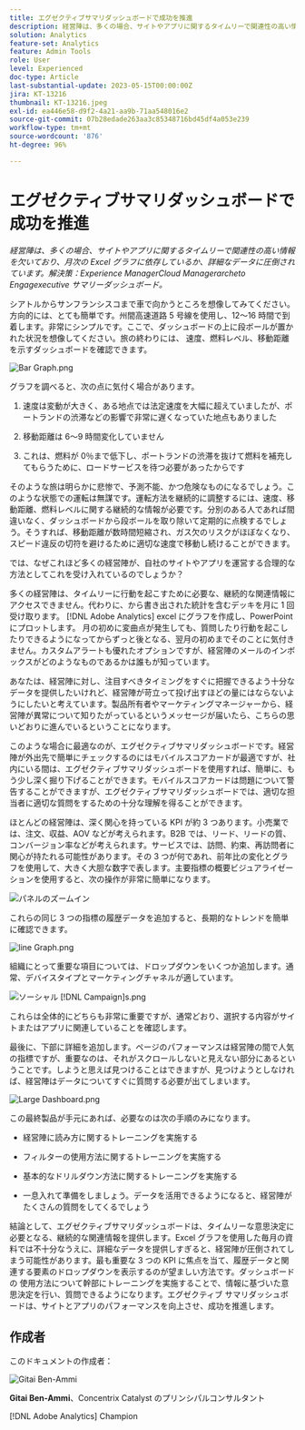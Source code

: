 ```yaml
---
title: エグゼクティブサマリダッシュボードで成功を推進
description: 経営陣は、多くの場合、サイトやアプリに関するタイムリーで関連性の高い情報を欠いており、月次の Excel グラフに依存しているか、詳細なデータに圧倒されています。解決策 - エグゼクティブサマリダッシュボード。
solution: Analytics
feature-set: Analytics
feature: Admin Tools
role: User
level: Experienced
doc-type: Article
last-substantial-update: 2023-05-15T00:00:00Z
jira: KT-13216
thumbnail: KT-13216.jpeg
exl-id: ea446e58-d9f2-4a21-aa9b-71aa548016e2
source-git-commit: 07b28edade263aa3c85348716bd45df4a053e239
workflow-type: tm+mt
source-wordcount: '876'
ht-degree: 96%

---
```


# エグゼクティブサマリダッシュボードで成功を推進

_経営陣は、多くの場合、サイトやアプリに関するタイムリーで関連性の高い情報を欠いており、月次の Excel グラフに依存しているか、詳細なデータに圧倒されています。解決策：Experience ManagerCloud Managerarcheto Engagexecutive サマリーダッシュボード。_

シアトルからサンフランシスコまで車で向かうところを想像してみてください。方向的には、とても簡単です。州間高速道路 5 号線を使用し、12～16 時間で到着します。非常にシンプルです。ここで、ダッシュボードの上に段ボールが置かれた状況を想像してください。旅の終わりには、
速度、燃料レベル、移動距離を示すダッシュボードを確認できます。

![Bar Graph.png](assets/bar-graph.png)

グラフを調べると、次の点に気付く場合があります。

1. 速度は変動が大きく、ある地点では法定速度を大幅に超えていましたが、ポートランドの渋滞などの影響で非常に遅くなっていた地点もありました

1. 移動距離は 6～9 時間変化していません

1. これは、燃料が 0％まで低下し、ポートランドの渋滞を抜けて燃料を補充してもらうために、ロードサービスを待つ必要があったからです

そのような旅は明らかに悲惨で、予測不能、かつ危険なものになるでしょう。このような状態での運転は無謀です。運転方法を継続的に調整するには、速度、移動距離、燃料レベルに関する継続的な情報が必要です。分別のある人であれば間違いなく、ダッシュボードから段ボールを取り除いて定期的に点検するでしょう。そうすれば、移動距離が数時間短縮され、ガス欠のリスクがほぼなくなり、スピード違反の切符を避けるために適切な速度で移動し続けることができます。

では、なぜこれほど多くの経営陣が、自社のサイトやアプリを運営する合理的な方法としてこれを受け入れているのでしょうか？

多くの経営陣は、タイムリーに行動を起こすために必要な、継続的な関連情報にアクセスできません。代わりに、から書き出された統計を含むデッキを月に 1 回受け取ります。 [!DNL Adobe Analytics] excel にグラフを作成し、PowerPoint にプロットします。 月の初めに変曲点が発生しても、質問したり行動を起こしたりできるようになってからずっと後となる、翌月の初めまでそのことに気付きません。カスタムアラートも優れたオプションですが、経営陣のメールのインボックスがどのようなものであるかは誰もが知っています。

あなたは、経営陣に対し、注目すべきタイミングをすぐに把握できるよう十分なデータを提供したいけれど、経営陣が苛立って投げ出すほどの量にはならないようにしたいと考えています。製品所有者やマーケティングマネージャーから、経営陣が異常について知りたがっているというメッセージが届いたら、こちらの思いどおりに進んでいるということになります。

このような場合に最適なのが、エグゼクティブサマリダッシュボードです。経営陣が外出先で簡単にチェックするのにはモバイルスコアカードが最適ですが、社内にいる間は、エグゼクティブサマリダッシュボードを使用すれば、簡単に、もう少し深く掘り下げることができます。モバイルスコアカードは問題について警告することができますが、エグゼクティブサマリダッシュボードでは、適切な担当者に適切な質問をするための十分な理解を得ることができます。

ほとんどの経営陣は、深く関心を持っている KPI が約 3 つあります。小売業では、注文、収益、AOV などが考えられます。B2B では、リード、リードの質、コンバージョン率などが考えられます。サービスでは、訪問、約束、再訪問者に関心が持たれる可能性があります。その 3 つが何であれ、前年比の変化とグラフを使用して、大きく大胆な数字で表します。主要指標の概要ビジュアライゼーションを使用すると、次の操作が非常に簡単になります。

![パネルのズームイン](assets/zoom-in-panel.png)

これらの同じ 3 つの指標の履歴データを追加すると、長期的なトレンドを簡単に確認できます。

![line Graph.png](assets/line-graph.png)

組織にとって重要な項目については、ドロップダウンをいくつか追加します。通常、デバイスタイプとマーケティングチャネルが適しています。

![ソーシャル [!DNL Campaign]s.png](assets/social-campaigns.png)

これらは全体的にどちらも非常に重要ですが、通常どおり、選択する内容がサイトまたはアプリに関連していることを確認します。

最後に、下部に詳細を追加します。ページのパフォーマンスは経営陣の間で人気の指標ですが、重要なのは、それがスクロールしないと見えない部分にあるということです。しようと思えば見つけることはできますが、見つけようとしなければ、経営陣はデータについてすぐに質問する必要が出てしまいます。

![Large Dashboard.png](assets/large-dashboard.png)

この最終製品が手元にあれば、必要なのは次の手順のみになります。

- 経営陣に読み方に関するトレーニングを実施する

- フィルターの使用方法に関するトレーニングを実施する

- 基本的なドリルダウン方法に関するトレーニングを実施する

- 一息入れて準備をしましょう。データを活用できるようになると、経営陣がたくさんの質問をしてくるでしょう

結論として、エグゼクティブサマリダッシュボードは、タイムリーな意思決定に必要となる、継続的な関連情報を提供します。Excel グラフを使用した毎月の資料では不十分なうえに、詳細なデータを提供しすぎると、経営陣が圧倒されてしまう可能性があります。最も重要な 3 つの KPI に焦点を当て、履歴データと関連する要素のドロップダウンを表示するのが望ましい方法です。ダッシュボードの
使用方法について幹部にトレーニングを実施することで、情報に基づいた意思決定を行い、質問できるようになります。エグゼクティブ サマリダッシュボードは、サイトとアプリのパフォーマンスを向上させ、成功を推進します。

## 作成者

このドキュメントの作成者：

![Gitai Ben-Ammi](assets/gitai-headshot-150.jpg)

**Gitai Ben-Ammi**、Concentrix Catalyst のプリンシパルコンサルタント

[!DNL Adobe Analytics] Champion

